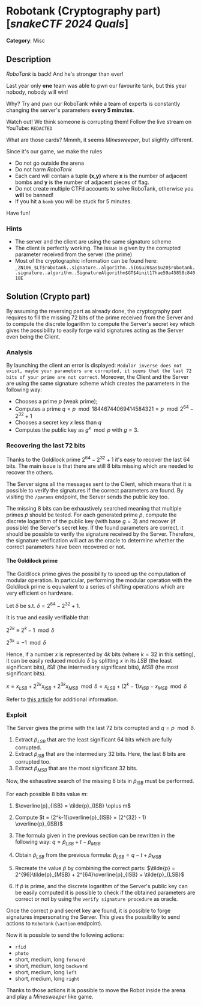 # Robotank (Cryptography part) [_snakeCTF 2024 Quals_]

**Category**: Misc

## Description

_RoboTank_ is back! And he's stronger than ever!

Last year only **one** team was able to pwn our favourite tank,
but this year nobody, nobody will win!

Why? Try and pwn our RoboTank while a team of experts is constantly changing
the server's parameters **every 5 minutes**.

Watch out! We think someone is corrupting them!
Follow the live stream on YouTube: `REDACTED`

What are those cards? Mmmh, it seems _Minesweeper_, but slightly different.

Since it's our game, we make the rules

- Do not go outside the arena
- Do not harm _RoboTank_
- Each card will contain a tuple **(x,y)** where **x** is the number of
  adjacent bombs and **y** is the number of adjacent pieces of flag.
- Do not create multiple CTFd accounts to solve RoboTank, otherwise
  you **will** be banned!
- If you hit a `bomb` you will be stuck for 5 minutes.

Have fun!

### Hints

- The server and the client are using the same signature scheme
- The client is perfectly working. The issue is given by the corrupted parameter received from the server (the prime)
- Most of the cryptographic information can be found here: `_ZN106_$LT$robotank..signature..algorithm..SIG$u20$as$u20$robotank..signature..algorithm..SignatureAlgorithm$GT$4init17hae59a45858c84018E`

## Solution (Crypto part)

By assuming the reversing part as already done, the cryptography part requires to fill the missing 72 bits of the prime received from the Server and to compute the discrete logarithm to compute the Server's secret key which gives the possibility to easily forge valid signatures acting as the Server even being the Client.

### Analysis

By launching the client an error is displayed: `Modular inverse does not exist, maybe your parameters are corrupted, it seems that the last 72 bits of your prime are not correct`.
Moreover, the Client and the Server are using the same signature scheme which creates the parameters in the following way:

- Chooses a prime $p$ (weak prime);
- Computes a prime $q = p \mod{18446744069414584321} = p \mod{2^{64} - 2^{32} + 1}$
- Chooses a secret key $x$ less than $q$
- Computes the public key as $g^x \mod{p}$ with $g = 3$.

### Recovering the last 72 bits

Thanks to the Goldilock prime $2^{64} - 2^{32} + 1$ it's easy to recover the last 64 bits. The main issue is that there are still 8 bits missing which are needed to recover the others.

The Server signs all the messages sent to the Client, which means that it is possible to verify the signatures if the correct parameters are found. By visiting the `/params` endpoint, the Server sends the public key too.

The missing 8 bits can be exhaustively searched meaning that multiple primes $\tilde{p}$ should be tested. For each generated prime $\tilde{p}$, compute the discrete logarithm of the public key (with base $g = 3$) and recover (if possible) the Server's secret key. If the found parameters are correct, it should be possible to verify the signature received by the Server. Therefore, the signature verification will act as the oracle to determine whether the correct parameters have been recovered or not.

#### The Goldilock prime

The Goldilock prime gives the possibility to speed up the computation of modular operation. In particular, performing the modular operation with the Goldilock prime is equivalent to a series of shifting operations which are very efficient on hardware.

Let $\delta$ be s.t. $\delta = 2^{64} - 2^{32} +1$.

It is true and easily verifiable that:

$2^{2k} \equiv 2^k -1 \mod{\delta}$

$2^{3k} \equiv -1 \mod{\delta}$

Hence, if a number $x$ is represented by $4k$ bits (where $k = 32$ in this setting), it can be easily reduced modulo $\delta$ by splitting $x$ in its $LSB$ (the least significant bits), $ISB$ (the intermediary significant bits), $MSB$ (the most significant bits).

$x = x_{LSB} + 2^{2k}x_{ISB} + 2^{3k}x_{MSB} \mod{\delta} = x_{LSB} + (2^k-1)x_{ISB} - x_{MSB} \mod{\delta}$

Refer to [this article](https://github.com/ingonyama-zk/papers/blob/main/goldilocks_ntt_trick.pdf) for additional information.

### Exploit

The Server gives the prime with the last 72 bits corrupted and $q = p \mod{\delta}$.

1. Extract $\tilde{p}_{LSB}$ that are the least significant 64 bits which are fully corrupted.
2. Extract $\tilde{p}_{ISB}$ that are the intermediary 32 bits. Here, the last 8 bits are corrupted too.
3. Extract $\tilde{p}_{MSB}$ that are the most significant 32 bits.

Now, the exhaustive search of the missing 8 bits in $\tilde{p}_{ISB}$ must be performed.

For each possible 8 bits value $m$:

1. $`\overline{p}_{ISB} = \tilde{p}_{ISB} \oplus m`$
2. Compute $`t = (2^k-1)\overline{p}_{ISB} = (2^{32} - 1) \overline{p}_{ISB}`$
3. The formula given in the previous section can be rewritten in the following way: $`q = \tilde{p}_{LSB} + t - \tilde{p}_{MSB}`$

4. Obtain $\tilde{p}_{LSB}$ from the previous formula: $`\tilde{p}_{LSB} = q - t + \tilde{p}_{MSB}`$
5. Recreate the value $\tilde{p}$ by combining the correct parts:
   $`\tilde{p} = 2^{96}\tilde{p}_{MSB} + 2^{64}\overline{p}_{ISB} + \tilde{p}_{LSB}`$
6. If $\tilde{p}$ is prime, and the discrete logarithm of the Server's public key
   can be easily computed it is possible to check if the obtained parameters are correct or not by using the `verify signature procedure` as oracle.

Once the correct $p$ and secret key are found, it is possible to forge signatures impersonating the Server. This gives the possibility to send actions to `RoboTank` (`\action` endpoint).

Now it is possible to send the following actions:

- `rfid`
- `photo`
- short, medium, long `forward`
- short, medium, long `backward`
- short, medium, long `left`
- short, medium, long `right`

Thanks to those actions it is possible to move the Robot inside the arena and play a _Minesweeper_ like game.
